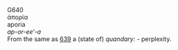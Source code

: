 <body>
  <p>G640<br>  ἀπορία  <br> aporia  <br><i>ap-or-ee‘-a </i><br>From the same as <a href="g0639.htm">639</a>  a (state of) <i>quandary:</i> - perplexity.<br></p>
 </body>